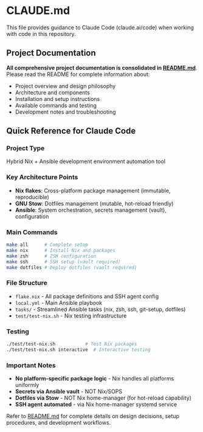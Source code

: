 # CLAUDE.md

This file provides guidance to Claude Code (claude.ai/code) when working with code in this repository.

## Project Documentation

**All comprehensive project documentation is consolidated in [README.md](./README.md)**. Please read the README for complete information about:

- Project overview and design philosophy
- Architecture and components  
- Installation and setup instructions
- Available commands and testing
- Development notes and troubleshooting

## Quick Reference for Claude Code

### Project Type
Hybrid Nix + Ansible development environment automation tool

### Key Architecture Points
- **Nix flakes**: Cross-platform package management (immutable, reproducible)
- **GNU Stow**: Dotfiles management (mutable, hot-reload friendly)
- **Ansible**: System orchestration, secrets management (vault), configuration

### Main Commands
```bash
make all      # Complete setup
make nix      # Install Nix and packages  
make zsh      # ZSH configuration
make ssh      # SSH setup (vault required)
make dotfiles # Deploy dotfiles (vault required)
```

### File Structure
- `flake.nix` - All package definitions and SSH agent config
- `local.yml` - Main Ansible playbook
- `tasks/` - Streamlined Ansible tasks (nix, zsh, ssh, git-setup, dotfiles)
- `test/test-nix.sh` - Nix testing infrastructure

### Testing
```bash
./test/test-nix.sh           # Test Nix packages
./test/test-nix.sh interactive  # Interactive testing
```

### Important Notes
- **No platform-specific package logic** - Nix handles all platforms uniformly
- **Secrets via Ansible vault** - NOT Nix/SOPS
- **Dotfiles via Stow** - NOT Nix home-manager (for hot-reload capability)
- **SSH agent automated** - via Nix home-manager systemd service

Refer to [README.md](./README.md) for complete details on design decisions, setup procedures, and development workflows.